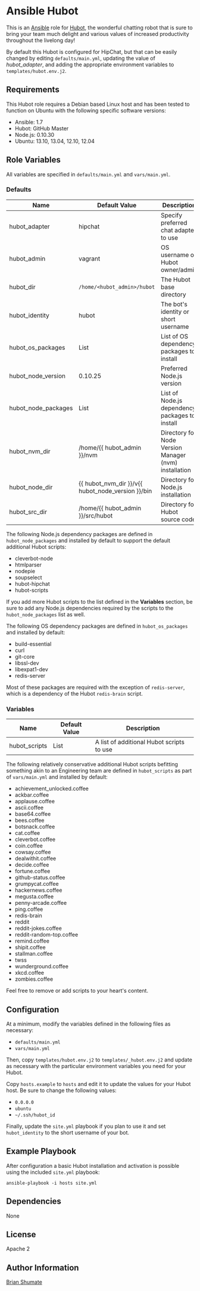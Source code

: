 # Ansible Hubot

This is an [Ansible](http://www.ansible.com/) role for
[Hubot](http://hubot.github.com/), the wonderful chatting robot that is sure
to bring your team much delight and various values of increased productivity
throughout the livelong day!

By default this Hubot is configured for HipChat, but that can be easily
changed by editing `defaults/main.yml`, updating the value of
*hubot_adapter*, and adding the appropriate environment variables to
`templates/hubot.env.j2`.

## Requirements

This Hubot role requires a Debian based Linux host and has been tested to
function on Ubuntu with the following specific software versions:

* Ansible: 1.7
* Hubot: GitHub Master
* Node.js: 0.10.30
* Ubuntu: 13.10, 13.04, 12.10, 12.04

## Role Variables

All variables are specified in `defaults/main.yml` and `vars/main.yml`.

### Defaults

| Name           | Default Value | Description                        |
| -------------- | ------------- | -----------------------------------|
| hubot_adapter  | hipchat       | Specify preferred chat adapter to use |
| hubot_admin    | vagrant       | OS username of Hubot owner/admin |
| hubot_dir      | `/home/<hubot_admin>/hubot` | The Hubot base directory |
| hubot_identity | hubot         | The bot's identity or short username |
| hubot_os_packages   | List | List of OS dependency packages to install |
| hubot_node_version | 0.10.25 | Preferred Node.js version |
| hubot_node_packages | List | List of Node.js dependency packages to install |
| hubot_nvm_dir  | /home/{{ hubot_admin }}/nvm | Directory for Node Version Manager (nvm) installation |
| hubot_node_dir | {{ hubot_nvm_dir }}/v{{ hubot_node_version }}/bin | Directory for Node.js installation
| hubot_src_dir | /home/{{ hubot_admin }}/src/hubot | Directory for Hubot source code

The following Node.js dependency packages are defined in
`hubot_node_packages` and installed by default to support the default
additional Hubot scripts:

* cleverbot-node
* htmlparser
* nodepie
* soupselect
* hubot-hipchat
* hubot-scripts

If you add more Hubot scripts to the list defined in the **Variables**
section, be sure to add any Node.js dependencies required by the scripts
to the `hubot_node_packages` list as well.

The following OS dependency packages are defined in `hubot_os_packages` and
installed by default:

* build-essential
* curl
* git-core
* libssl-dev
* libexpat1-dev
* redis-server

Most of these packages are required with the exception of `redis-server`,
which is a dependency of the Hubot `redis-brain` script.

### Variables

| Name           | Default Value | Description                        |
| -------------- | ------------- | -----------------------------------|
|hubot_scripts | List | A list of additional Hubot scripts to use

The following relatively conservative additional Hubot scripts befitting
something akin to an Engineering team are defined in `hubot_scripts` as
part of `vars/main.yml` and installed by default:

* achievement_unlocked.coffee
* ackbar.coffee
* applause.coffee
* ascii.coffee
* base64.coffee
* bees.coffee
* botsnack.coffee
* cat.coffee
* cleverbot.coffee
* coin.coffee
* cowsay.coffee
* dealwithit.coffee
* decide.coffee
* fortune.coffee
* github-status.coffee
* grumpycat.coffee
* hackernews.coffee
* megusta.coffee
* penny-arcade.coffee
* ping.coffee
* redis-brain
* reddit
* reddit-jokes.coffee
* reddit-random-top.coffee
* remind.coffee
* shipit.coffee
* stallman.coffee
* twss
* wunderground.coffee
* xkcd.coffee
* zombies.coffee

Feel free to remove or add scripts to your heart's content.

## Configuration

At a minimum, modify the variables defined in the following files as
necessary:

* `defaults/main.yml`
* `vars/main.yml`

Then, copy `templates/hubot.env.j2` to `templates/_hubot.env.j2` and update as
necessary with the particular environment variables you need for your Hubot.

Copy `hosts.example` to `hosts` and edit it to update the values for your
Hubot host. Be sure to change the following values:

* `0.0.0.0`
* `ubuntu`
* `~/.ssh/hubot_id`

Finally, update the `site.yml` playbook if you plan to use it and set
`hubot_identity` to the short username of your bot.

## Example Playbook

After configuration a basic Hubot installation and activation is possible
using the included `site.yml` playbook:

```
ansible-playbook -i hosts site.yml
```

## Dependencies

None

## License

Apache 2

## Author Information

[Brian Shumate](http://brianshumate.com)

